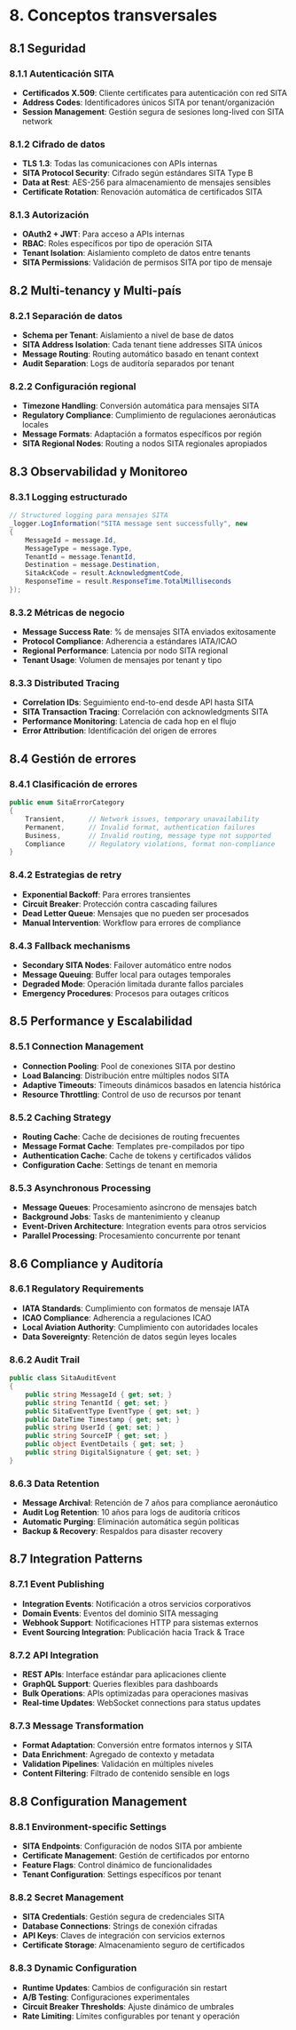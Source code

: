 # 8. Conceptos transversales

## 8.1 Seguridad

### 8.1.1 Autenticación SITA
- **Certificados X.509**: Cliente certificates para autenticación con red SITA
- **Address Codes**: Identificadores únicos SITA por tenant/organización
- **Session Management**: Gestión segura de sesiones long-lived con SITA network

### 8.1.2 Cifrado de datos
- **TLS 1.3**: Todas las comunicaciones con APIs internas
- **SITA Protocol Security**: Cifrado según estándares SITA Type B
- **Data at Rest**: AES-256 para almacenamiento de mensajes sensibles
- **Certificate Rotation**: Renovación automática de certificados SITA

### 8.1.3 Autorización
- **OAuth2 + JWT**: Para acceso a APIs internas
- **RBAC**: Roles específicos por tipo de operación SITA
- **Tenant Isolation**: Aislamiento completo de datos entre tenants
- **SITA Permissions**: Validación de permisos SITA por tipo de mensaje

## 8.2 Multi-tenancy y Multi-país

### 8.2.1 Separación de datos
- **Schema per Tenant**: Aislamiento a nivel de base de datos
- **SITA Address Isolation**: Cada tenant tiene addresses SITA únicos
- **Message Routing**: Routing automático basado en tenant context
- **Audit Separation**: Logs de auditoría separados por tenant

### 8.2.2 Configuración regional
- **Timezone Handling**: Conversión automática para mensajes SITA
- **Regulatory Compliance**: Cumplimiento de regulaciones aeronáuticas locales
- **Message Formats**: Adaptación a formatos específicos por región
- **SITA Regional Nodes**: Routing a nodos SITA regionales apropiados

## 8.3 Observabilidad y Monitoreo

### 8.3.1 Logging estructurado
```csharp
// Structured logging para mensajes SITA
_logger.LogInformation("SITA message sent successfully", new
{
    MessageId = message.Id,
    MessageType = message.Type,
    TenantId = message.TenantId,
    Destination = message.Destination,
    SitaAckCode = result.AcknowledgmentCode,
    ResponseTime = result.ResponseTime.TotalMilliseconds
});
```

### 8.3.2 Métricas de negocio
- **Message Success Rate**: % de mensajes SITA enviados exitosamente
- **Protocol Compliance**: Adherencia a estándares IATA/ICAO
- **Regional Performance**: Latencia por nodo SITA regional
- **Tenant Usage**: Volumen de mensajes por tenant y tipo

### 8.3.3 Distributed Tracing
- **Correlation IDs**: Seguimiento end-to-end desde API hasta SITA
- **SITA Transaction Tracing**: Correlación con acknowledgments SITA
- **Performance Monitoring**: Latencia de cada hop en el flujo
- **Error Attribution**: Identificación del origen de errores

## 8.4 Gestión de errores

### 8.4.1 Clasificación de errores
```csharp
public enum SitaErrorCategory
{
    Transient,      // Network issues, temporary unavailability
    Permanent,      // Invalid format, authentication failures
    Business,       // Invalid routing, message type not supported
    Compliance      // Regulatory violations, format non-compliance
}
```

### 8.4.2 Estrategias de retry
- **Exponential Backoff**: Para errores transientes
- **Circuit Breaker**: Protección contra cascading failures
- **Dead Letter Queue**: Mensajes que no pueden ser procesados
- **Manual Intervention**: Workflow para errores de compliance

### 8.4.3 Fallback mechanisms
- **Secondary SITA Nodes**: Failover automático entre nodos
- **Message Queuing**: Buffer local para outages temporales
- **Degraded Mode**: Operación limitada durante fallos parciales
- **Emergency Procedures**: Procesos para outages críticos

## 8.5 Performance y Escalabilidad

### 8.5.1 Connection Management
- **Connection Pooling**: Pool de conexiones SITA por destino
- **Load Balancing**: Distribución entre múltiples nodos SITA
- **Adaptive Timeouts**: Timeouts dinámicos basados en latencia histórica
- **Resource Throttling**: Control de uso de recursos por tenant

### 8.5.2 Caching Strategy
- **Routing Cache**: Cache de decisiones de routing frecuentes
- **Message Format Cache**: Templates pre-compilados por tipo
- **Authentication Cache**: Cache de tokens y certificados válidos
- **Configuration Cache**: Settings de tenant en memoria

### 8.5.3 Asynchronous Processing
- **Message Queues**: Procesamiento asíncrono de mensajes batch
- **Background Jobs**: Tasks de mantenimiento y cleanup
- **Event-Driven Architecture**: Integration events para otros servicios
- **Parallel Processing**: Procesamiento concurrente por tenant

## 8.6 Compliance y Auditoría

### 8.6.1 Regulatory Requirements
- **IATA Standards**: Cumplimiento con formatos de mensaje IATA
- **ICAO Compliance**: Adherencia a regulaciones ICAO
- **Local Aviation Authority**: Cumplimiento con autoridades locales
- **Data Sovereignty**: Retención de datos según leyes locales

### 8.6.2 Audit Trail
```csharp
public class SitaAuditEvent
{
    public string MessageId { get; set; }
    public string TenantId { get; set; }
    public SitaEventType EventType { get; set; }
    public DateTime Timestamp { get; set; }
    public string UserId { get; set; }
    public string SourceIP { get; set; }
    public object EventDetails { get; set; }
    public string DigitalSignature { get; set; }
}
```

### 8.6.3 Data Retention
- **Message Archival**: Retención de 7 años para compliance aeronáutico
- **Audit Log Retention**: 10 años para logs de auditoría críticos
- **Automatic Purging**: Eliminación automática según políticas
- **Backup & Recovery**: Respaldos para disaster recovery

## 8.7 Integration Patterns

### 8.7.1 Event Publishing
- **Integration Events**: Notificación a otros servicios corporativos
- **Domain Events**: Eventos del dominio SITA messaging
- **Webhook Support**: Notificaciones HTTP para sistemas externos
- **Event Sourcing Integration**: Publicación hacia Track & Trace

### 8.7.2 API Integration
- **REST APIs**: Interface estándar para aplicaciones cliente
- **GraphQL Support**: Queries flexibles para dashboards
- **Bulk Operations**: APIs optimizadas para operaciones masivas
- **Real-time Updates**: WebSocket connections para status updates

### 8.7.3 Message Transformation
- **Format Adaptation**: Conversión entre formatos internos y SITA
- **Data Enrichment**: Agregado de contexto y metadata
- **Validation Pipelines**: Validación en múltiples niveles
- **Content Filtering**: Filtrado de contenido sensible en logs

## 8.8 Configuration Management

### 8.8.1 Environment-specific Settings
- **SITA Endpoints**: Configuración de nodos SITA por ambiente
- **Certificate Management**: Gestión de certificados por entorno
- **Feature Flags**: Control dinámico de funcionalidades
- **Tenant Configuration**: Settings específicos por tenant

### 8.8.2 Secret Management
- **SITA Credentials**: Gestión segura de credenciales SITA
- **Database Connections**: Strings de conexión cifradas
- **API Keys**: Claves de integración con servicios externos
- **Certificate Storage**: Almacenamiento seguro de certificados

### 8.8.3 Dynamic Configuration
- **Runtime Updates**: Cambios de configuración sin restart
- **A/B Testing**: Configuraciones experimentales
- **Circuit Breaker Thresholds**: Ajuste dinámico de umbrales
- **Rate Limiting**: Límites configurables por tenant y operación
